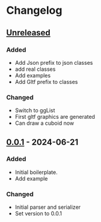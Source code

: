 # Changelog

## [Unreleased]

### Added

- Add Json prefix to json classes
- add real classes
- Add examples
- Add Gltf prefix to classes

### Changed

- Switch to ggList
- First gltf graphics are generated
- Can draw a cuboid now

## [0.0.1] - 2024-06-21

### Added

- Initial boilerplate.
- Add example

### Changed

- Initial parser and serializer
- Set version to 0.0.1

[Unreleased]: https://github.com/inlavigo/gg_gltf/compare/0.0.1...HEAD
[0.0.1]: https://github.com/inlavigo/gg_gltf/tag/%tag
